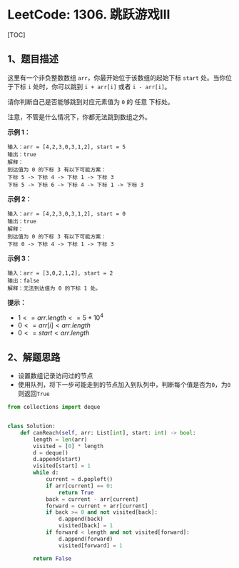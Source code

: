 # LeetCode: 1306. 跳跃游戏III

[TOC]

## 1、题目描述

这里有一个非负整数数组 `arr`，你最开始位于该数组的起始下标 `start` 处。当你位于下标 `i` 处时，你可以跳到 `i + arr[i]` 或者 `i - arr[i]`。

请你判断自己是否能够跳到对应元素值为 `0` 的 任意 下标处。

注意，不管是什么情况下，你都无法跳到数组之外。

 

**示例 1：**

```
输入：arr = [4,2,3,0,3,1,2], start = 5
输出：true
解释：
到达值为 0 的下标 3 有以下可能方案： 
下标 5 -> 下标 4 -> 下标 1 -> 下标 3 
下标 5 -> 下标 6 -> 下标 4 -> 下标 1 -> 下标 3 
```


**示例 2：**

```
输入：arr = [4,2,3,0,3,1,2], start = 0
输出：true 
解释：
到达值为 0 的下标 3 有以下可能方案： 
下标 0 -> 下标 4 -> 下标 1 -> 下标 3
```


**示例 3：**

```
输入：arr = [3,0,2,1,2], start = 2
输出：false
解释：无法到达值为 0 的下标 1 处。 
```

**提示：**

-   $1 <= arr.length <= 5 * 10^4$
-   $0 <= arr[i] < arr.length$
-   $0 <= start < arr.length$



## 2、解题思路

-   设置数组记录访问过的节点
-   使用队列，将下一步可能走到的节点加入到队列中，判断每个值是否为`0`，为`0`则返回`True`



```python
from collections import deque


class Solution:
    def canReach(self, arr: List[int], start: int) -> bool:
        length = len(arr)
        visited = [0] * length
        d = deque()
        d.append(start)
        visited[start] = 1
        while d:
            current = d.popleft()
            if arr[current] == 0:
                return True
            back = current - arr[current]
            forward = current + arr[current]
            if back >= 0 and not visited[back]:
                d.append(back)
                visited[back] = 1
            if forward < length and not visited[forward]:
                d.append(forward)
                visited[forward] = 1

        return False
```

